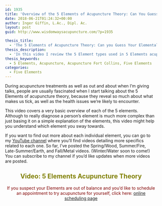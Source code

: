 ```yaml
---
id: 1935
title: 'Overview of the 5 Elements of Acupuncture Theory: Can You Guess Your Elemental Type?'
date: 2018-06-21T01:24:32+00:00
author: Inger Giffin, L.Ac., Dipl. Ac.
layout: post
guid: http://www.wisdomwaysacupuncture.com/?p=1935

thesis_title:
  - 'The 5 Elements of Acupuncture Theory: Can you Guess Your Elemental Type?'
thesis_description:
  - 'In this video I review the 5 Element types used in 5 Elements acupuncture, and by the end you might have some guesses for what type you might be! '
thesis_keywords:
  - 5 Elements, Acupuncture, Acupuncture Fort Collins, Five Elements
categories:
  - Five Elements
---
```

During acupuncture treatments as well as out and about when I&#8217;m giving talks, people are usually fascinated when I start talking about the 5 Elements of acupuncture theory, because they reveal so much about what makes us tick, as well as the health issues we&#8217;re likely to encounter.

This video covers a very basic overview of each of the 5 elements. Although to really diagnose a person&#8217;s element is much more complex than just basing it on a simple explanation of the elements, this video might help you understand which element you sway towards.

If you want to find out more about each individual element, you can go to my <a title="Wisdom Ways Acupuncture YouTube channel" href="https://www.youtube.com/channel/UCvh0Z-0SVq60rqRQ1qMmkkA" target="_blank" rel="noopener">YouTube channel</a> where you&#8217;ll find videos detailing more specifics related to each one. So far, I&#8217;ve posted the Spring/Wood, Summer/Fire, Late-Summer/Earth, and Fall/Metal videos. (Winter/Water soon to come!) You can subscribe to my channel if you&#8217;d like updates when more videos are posted.

<h2 style="text-align: center;">
  <span style="color: #808000;">Video: 5 Elements Acupuncture Theory</span>
</h2>



<p style="text-align: center;">
  <span style="color: #800000;">If you suspect your Elements are out of balance and you&#8217;d like to schedule an appointment to try acupuncture for yourself, click here:</span> <a title="Online Acupuncture Scheduling" href="http://www.wisdomwaysacupuncture.com/acupuncture-appointment-scheduling/">online scheduling page</a>
</p>